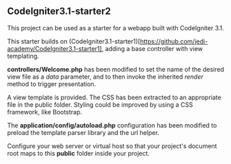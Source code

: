 ## CodeIgniter3.1-starter2

This project can be used as a starter for a webapp built with CodeIgniter 3.1.

This starter builds on (CodeIgniter3.1-starter1)[https://github.com/jedi-academy/CodeIgniter3.1-starter1],
adding a base controller with view templating.

**controllers/Welcome.php** has been modified to set the name of the desired
view file as a *data* parameter, and to then invoke the inherited *render*
method to trigger presentation.

A view template is provided. The CSS has been extracted to an appropriate file
in the public folder. Styling could be improved by using a CSS framework, like
Bootstrap.

The **application/config/autoload.php** configuration has been modified
to preload the template parser library and the url helper.

Configure your web server or virtual host so that your project's
document root maps to this **public** folder inside your project.
